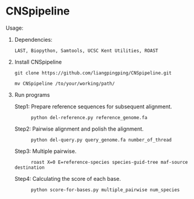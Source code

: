 # CNSpipeline

Usage:

1. Dependencies:

       LAST, Biopython, Samtools, UCSC Kent Utilities, ROAST  
   
2. Install CNSpipeline

       git clone https://github.com/liangpingping/CNSpipeline.git

       mv CNSpipeline /to/your/working/path/
   
3. Run programs

     Step1: Prepare reference sequences for subsequent alignment.

             python del-reference.py reference_genome.fa

     Step2: Pairwise alignment and polish the alignment.

             python del-query.py query_genome.fa number_of_thread

     Step3: Multiple pairwise.

             roast X=0 E=reference-species species-guid-tree maf-source destination 

     Step4: Calculating the score of each base.

             python score-for-bases.py multiple_pairwise num_species
 
